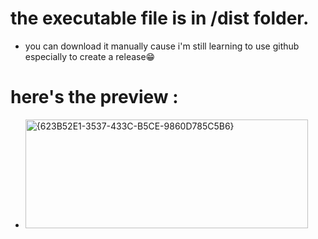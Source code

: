 # the executable file is in /dist folder.
- you can download it manually cause i'm still learning to use github especially to create a release😁
# here's the preview :
- <img width="452" height="174" alt="{623B52E1-3537-433C-B5CE-9860D785C5B6}" src="https://github.com/user-attachments/assets/0dbf7d3b-29ae-4b64-a07b-3f2553c6861a" />
